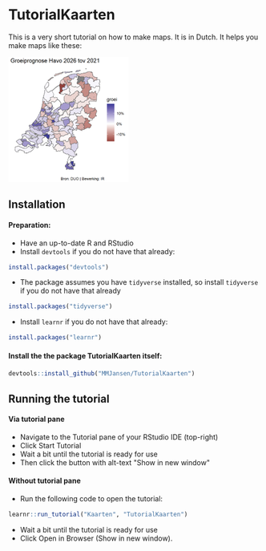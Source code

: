 # TutorialKaarten

This is a very short tutorial on how to make maps. It is in Dutch. It helps you make maps like these:

![](Example.png)

## Installation

#### Preparation:

-   Have an up-to-date R and RStudio
-   Install `devtools` if you do not have that already:

``` r
install.packages("devtools")
```

-   The package assumes you have `tidyverse` installed, so install `tidyverse` if you do not have that already

``` r
install.packages("tidyverse")
```

-   Install `learnr` if you do not have that already:

``` r
install.packages("learnr")
```

#### Install the the package TutorialKaarten itself:

``` r
devtools::install_github("MMJansen/TutorialKaarten")
```

## Running the tutorial

#### Via tutorial pane

-   Navigate to the Tutorial pane of your RStudio IDE (top-right)
-   Click Start Tutorial
-   Wait a bit until the tutorial is ready for use
-   Then click the button with alt-text "Show in new window"

#### Without tutorial pane

-   Run the following code to open the tutorial:

``` r
learnr::run_tutorial("Kaarten", "TutorialKaarten")
```

-   Wait a bit until the tutorial is ready for use
-   Click Open in Browser (Show in new window).
